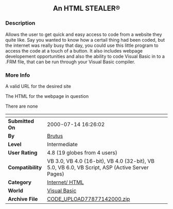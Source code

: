 ﻿<div align="center">

## An HTML STEALER®


</div>

### Description

Allows the user to get quick and easy access to code from a website they quite like. Say you wanted to know how a certail thing had been coded, but the internet was really busy that day, you could use this little program to access the code at a touch of a button. It also includes webpage developement opportunities and also the ability to code Visual Basic in to a .FRM file, that can be run through your Visual Basic compiler.
 
### More Info
 
A valid URL for the desired site

The HTML for the webpage in question

There are none


<span>             |<span>
---                |---
**Submitted On**   |2000-07-14 16:26:02
**By**             |[Brutus](https://github.com/Planet-Source-Code/PSCIndex/blob/master/ByAuthor/brutus.md)
**Level**          |Intermediate
**User Rating**    |4.8 (19 globes from 4 users)
**Compatibility**  |VB 3\.0, VB 4\.0 \(16\-bit\), VB 4\.0 \(32\-bit\), VB 5\.0, VB 6\.0, VB Script, ASP \(Active Server Pages\) 
**Category**       |[Internet/ HTML](https://github.com/Planet-Source-Code/PSCIndex/blob/master/ByCategory/internet-html__1-34.md)
**World**          |[Visual Basic](https://github.com/Planet-Source-Code/PSCIndex/blob/master/ByWorld/visual-basic.md)
**Archive File**   |[CODE\_UPLOAD77877142000\.zip](https://github.com/Planet-Source-Code/brutus-an-html-stealer__1-9770/archive/master.zip)








